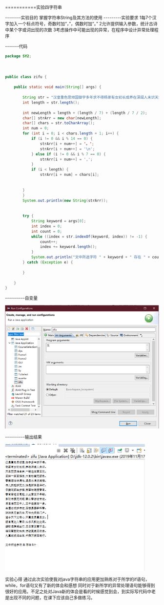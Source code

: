 
===========实验四字符串

--------实验目的
掌握字符串String及其方法的使用
---------实验要求
  1每7个汉字加入一个标点符号，奇数时加“，”，偶数时加“。”
  2允许提供输入参数，统计古诗中某个字或词出现的次数
  3考虑操作中可能出现的异常，在程序中设计异常处理程序

-------代码
```java
package SY2;



public class zifu {

	public static void main(String[] args) {

		String str = "汉皇重色思倾国御宇多年求不得杨家有女初长成养在深闺人未识天生丽质难自弃一朝选在君王侧回眸一笑百媚生六宫粉黛无颜色春寒赐浴华清池温泉水滑洗凝脂侍儿扶起娇无力始是新承恩泽时云鬓花颜金步摇芙蓉帐暖度春宵春宵苦短日高起从此君王不早朝承欢侍宴无闲暇春从春游夜专夜后宫佳丽三千人三千宠爱在一身金屋妆成娇侍夜玉楼宴罢醉和春姊妹弟兄皆列士可怜光采生门户遂令天下父母心不重生男重生女骊宫高处入青云仙乐风飘处处闻缓歌慢舞凝丝竹尽日君王看不足渔阳鼙鼓动地来惊破霓裳羽衣曲九重城阙烟尘生千乘万骑西南行";
		int length = str.length();

		int newLength = length + (length / 7) + (length / 7 / 2);
		char[] strArr = new char[newLength];
		char[] chars = str.toCharArray();
		int num = 0;
		for (int i = 0; i < chars.length + 1; i++) {
			if (i != 0 && i % 14 == 0) {
				strArr[i + num++] = '。';
				strArr[i + num++] = '\n';
			} else if (i != 0 && i % 7 == 0) {
				strArr[i + num++] = ',';
			}
			if (i < length) {
				strArr[i + num] = chars[i];

			
		}
		}
		System.out.println(new String(strArr));
			
			
		try {
			String keyword = args[0];
			int index = 0;
			int count = 0;
			while ((index = str.indexOf(keyword, index)) != -1) {
				count++;
				index += keyword.length();
			}
			System.out.println("文中所选字符 " + keyword + " 存在 " + count+"个");
		} catch (Exception e) {

		}
		
	}
}

```
----------自变量




![zbl](https://github.com/hekaiyuan1/JAVA.-/blob/master/zibianliang.png)

----------输出结果




![jg](https://github.com/hekaiyuan1/JAVA.-/blob/master/shuchujieguo.png)








实验心得
通过此次实验使我对java字符串的应用更加熟练对于所学的if语句，while，for语句又有了新的体会和感想
同时对于新所学的异常处理语句能够得到很好的应用。不足之处对Java新的体会是看的时候感觉到会，到实际写代码中老是出现不同的问题，在课下应该自己多做练习。
 
